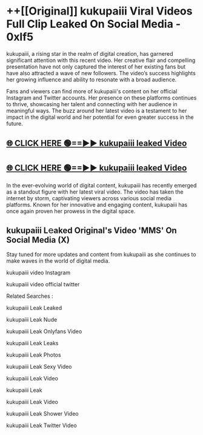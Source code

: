 # ++[[Original]] kukupaiii Viral Videos Full Clip Leaked On Social Media - 0xlf5<br>

kukupaiii, a rising star in the realm of digital creation, has garnered significant attention with this recent video. Her creative flair and compelling presentation have not only captured the interest of her existing fans but have also attracted a wave of new followers. The video’s success highlights her growing influence and ability to resonate with a broad audience.

Fans and viewers can find more of kukupaiii's content on her official Instagram and Twitter accounts. Her presence on these platforms continues to thrive, showcasing her talent and connecting with her audience in meaningful ways. The buzz around her latest video is a testament to her impact in the digital world and her potential for even greater success in the future.


## [🌐 CLICK HERE 🟢==►► kukupaiii leaked Video ](https://onlyclips.site?title=kukupaiii&ref=git)

## [🌐 CLICK HERE 🟢==►► kukupaiii leaked Video ](https://onlyclips.site?title=kukupaiii&ref=git)


In the ever-evolving world of digital content, kukupaiii has recently emerged as a standout figure with her latest viral video. The video has taken the internet by storm, captivating viewers across various social media platforms. Known for her innovative and engaging content, kukupaiii has once again proven her prowess in the digital space.



## kukupaiii L𝚎aked Original's Video 'MMS' On Social Media (X)


Stay tuned for more updates and content from kukupaiii as she continues to make waves in the world of digital media.

kukupaiii video Instagram

kukupaiii video official twitter


Related Searches :

kukupaiii Leak Leaked

kukupaiii Leak Nude

kukupaiii Leak Onlyfans Video

kukupaiii Leak Leaks

kukupaiii Leak Photos

kukupaiii Leak Sexy Video

kukupaiii Leak Video

kukupaiii Leak

kukupaiii Leak Video

kukupaiii Leak Shower Video

kukupaiii Leak Twitter Video

